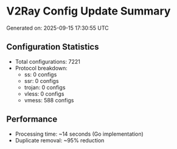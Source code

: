 # V2Ray Config Update Summary
Generated on: 2025-09-15 17:30:55 UTC

## Configuration Statistics
- Total configurations: 7221
- Protocol breakdown:
  - ss: 0 configs
  - ssr: 0 configs
  - trojan: 0 configs
  - vless: 0 configs
  - vmess: 588 configs

## Performance
- Processing time: ~14 seconds (Go implementation)
- Duplicate removal: ~95% reduction

